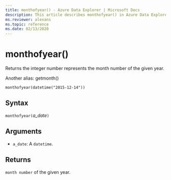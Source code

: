 ```yaml
---
title: monthofyear() - Azure Data Explorer | Microsoft Docs
description: This article describes monthofyear() in Azure Data Explorer.
ms.reviewer: alexans
ms.topic: reference
ms.date: 02/13/2020
---
```

# monthofyear()

Returns the integer number represents the month number of the given year.

Another alias: getmonth()

```kusto
monthofyear(datetime("2015-12-14"))
```

## Syntax

`monthofyear(`*a_date*`)`

## Arguments

* `a_date`: A `datetime`.

## Returns

`month number` of the given year.